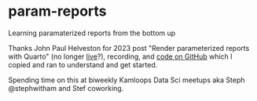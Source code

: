 # param-reports
Learning paramaterized reports from the bottom up

Thanks John Paul Helveston for 2023 post "Render parameterized reports with Quarto" (no longer [live](https://www.jhelvy.com/posts/2023-02-28-parameterized-pdfs-with-quarto/)?), recording, and [code on GitHub](https://github.com/jhelvy/quarto-pdf-demo) which I copied and ran to understand and get started.

Spending time on this at biweekly Kamloops Data Sci meetups aka Steph @stephwitham and Stef coworking. 
